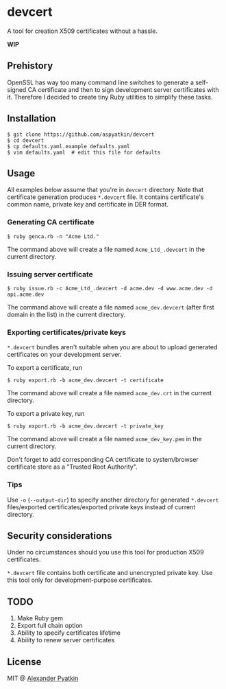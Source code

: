 # devcert
A tool for creation X509 certificates without a hassle.

**WIP**

## Prehistory
OpenSSL has way too many command line switches to generate a self-signed CA certificate and then to sign development server certificates with it. Therefore I decided to create tiny Ruby utilities to simplify these tasks.

## Installation
```
$ git clone https://github.com/aspyatkin/devcert
$ cd devcert
$ cp defaults.yaml.example defaults.yaml
$ vim defaults.yaml  # edit this file for defaults
```

## Usage
All examples below assume that you're in `devcert` directory. Note that certificate generation produces `*.devcert` file. It contains certificate's common name, private key and certificate in DER format.
### Generating CA certificate
```
$ ruby genca.rb -n "Acme Ltd."
```
The command above will create a file named `Acme_Ltd_.devcert` in the current directory.

### Issuing server certificate
```
$ ruby issue.rb -c Acme_Ltd_.devcert -d acme.dev -d www.acme.dev -d api.acme.dev
```
The command above will create a file named `acme_dev.devcert` (after first domain in the list) in the current directory.

### Exporting certificates/private keys
`*.devcert` bundles aren't suitable when you are about to upload generated certificates on your development server.

To export a certificate, run
```
$ ruby export.rb -b acme_dev.devcert -t certificate
```
The command above will create a file named `acme_dev.crt` in the current directory.

To export a private key, run
```
$ ruby export.rb -b acme_dev.devcert -t private_key
```
The command above will create a file named `acme_dev_key.pem` in the current directory.

Don't forget to add corresponding CA certificate to system/browser certificate store as a "Trusted Root Authority".

### Tips
Use `-o` (`--output-dir`) to specify another directory for generated `*.devcert` files/exported certificates/exported private keys instead of current directory.

## Security considerations
Under no circumstances should you use this tool for production X509 certificates.

`*.devcert` file contains both certificate and unencrypted private key.
Use this tool only for development-purpose certificates.

## TODO
1. Make Ruby gem
2. Export full chain option
3. Ability to specify certificates lifetime
4. Ability to renew server certificates

## License
MIT @ [Alexander Pyatkin](https://github.com/aspyatkin)
